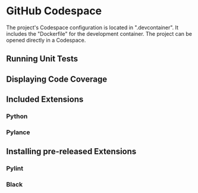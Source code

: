 # GitHub Codespace

The project's Codespace configuration is located in ".devcontainer". It includes the "Dockerfile" for the development container.
The project can be opened directly in a Codespace. 

## Running Unit Tests

## Displaying Code Coverage

## Included Extensions
### Python
### Pylance

## Installing pre-released Extensions
### Pylint
### Black
